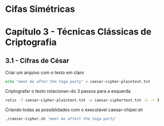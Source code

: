# Cifas Simétricas
# Capítulo 3 - Técnicas Clássicas de Criptografia

## 3.1 - Cifras de César


Criar um arquivo com o texto em claro
```sh
echo "meet me after the toga party" > caesar-cipher-plaintext.txt
```
Criptografar o texto rotacionan-do 3 passos para a esquerda
```sh
rotix -f caesar-cipher-plaintext.txt -o caesar-ciphertext.txt -L -r 3

```
Criando todas as possiblidades com o executável caesar-chiper.sh
```sh
./caesar-cipher.sh 'meet me aftert the toga party'
```


```sh

```
